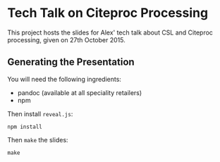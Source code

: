 # Tech Talk on Citeproc Processing

This project hosts the slides for Alex' tech talk about CSL and Citeproc
processing, given on 27th October 2015.

## Generating the Presentation

You will need the following ingredients:

- pandoc (available at all speciality retailers)
- npm

Then install `reveal.js`:

```
npm install
```

Then `make` the slides:

```
make
```
